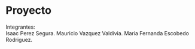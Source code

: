 # Proyecto
Integrantes:<br>
Isaac Perez Segura.
Mauricio Vazquez Valdivia.
Maria Fernanda Escobedo Rodriguez.

